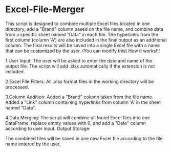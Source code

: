 # Excel-File-Merger
This script is designed to combine multiple Excel files located in one directory, add a "Brand" column based on the file name, and combine data from a specific sheet named "Data" in each file. The hyperlinks from the first column (column 'A') are also included in the final output as an additional column. The final results will be saved into a single Excel file with a name that can be customized by the user.
(You can modify this)
How it works!!!

1.User Input:
The user will be asked to enter the date and name of the output file.
The script will add .xlsx automatically if the extension is not included.

2.Excel File Filters:
All .xlsx format files in the working directory will be processed.

3.Column Addition:
Added a "Brand" column taken from the file name.
Added a "Link" column containing hyperlinks from column 'A' in the sheet named "Data".

4.Data Merging:
The script will combine all found Excel files into one DataFrame, replace empty values ​​with 0, and add a "Date" column according to user input.
Output Storage:

  The combined files will be saved in one new Excel file according to the file name entered by the user.
